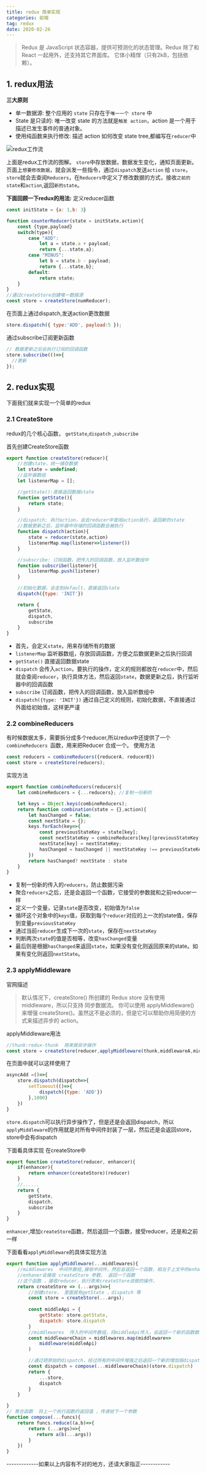 ```yaml
---
title: redux 简单实现
categories: 前端
tag: redux
date: 2020-02-26
---
```


> Redux 是 JavaScript 状态容器，提供可预测化的状态管理。Redux 除了和 React 一起用外，还支持其它界面库。 它体小精悍（只有2kB，包括依赖）。

## 1. redux用法

**三大原则**
* 单一数据源: 整个应用的 `state` 只存在于`唯一一个 store` 中
* State 是只读的: 唯一改变 state 的方法就是`触发 action`，action 是一个用于描述已发生事件的普通对象。
* 使用纯函数来执行修改: 描述 action 如何改变 state tree,都编写在`reducer`中

![redux工作流](http://fs.eyes487.top:9999/uploads/1583576247206-redux.jpg  "图1")

上面是redux工作流的图解。
`store`中存放数据，数据发生变化，通知页面更新。页面上`想要修改数据`，就会派发一些指令，通过`dispatch`发送`action` 给 `store`，`store`就会去查阅`Reducers`，在`Reducers`中定义了修改数据的方式，接收`之前的state`和`action`,返回`新的state`。


**下面回顾一下redux的用法:**
定义reducer函数
```js
const initState = {a: 1,b: 3}

function counterReducer(state = initState,action){
    const {type,payload}
    switch(type){
        case "ADD":
            let a = state.a + payload;
            return {...state,a};
        case "MINUS":
            let b = state.b - payload;
            return {...state,b};
        default:
            return state;
    }
}
//通过createStore创建唯一数据源
const store = createStore(numReducer);
```
在页面上通过dispatch,发送action更改数据
```js
store.dispatch({ type:'ADD', payload:5 });
```

通过subscribe订阅更新函数
```js
// 数据更新之后会执行订阅的回调函数
store.subscribe(()=>{
  //更新
});
```


## 2. redux实现
下面我们就来实现一个简单的redux

### 2.1 CreateStore
redux的几个核心函数， `getState`,`dispatch` ,`subscribe`

首先创建CreateStore函数
```js
export function createStore(reducer){
    //创建state，统一储存数据
    let state = undefined;
    //监听器数组
    let listenerMap = [];

    //getState():直接返回数据state
    function getState(){
        return state;
    }

    //dispatch: 执行action，会去reducer中查阅action执行，返回新的state
    //数据更新之后，监听器中存储的回调函数会被执行
    function dispatch(action){
        state = reducer(state,action)
        listenerMap.map(listener=>listener()) 
    }

    //subscribe: 订阅函数，把传入的回调函数，放入监听数组中
    function subscribe(listener){
        listenerMap.push(listener)
    }

    //初始化数据，会走到default，直接返回state
    dispatch({type: 'INIT'})

    return {
        getState,
        dispatch,
        subscribe
    }
}
```

* 首先，会定义`state`，用来存储所有的数据
* `listenerMap` 监听器数组，存放回调函数，方便之后数据更新之后执行回调
* `getState()` 直接返回数据state
* `dispatch` 会传入`action`，要执行的操作，定义的规则都放在`reducer`中，然后就会查阅`reducer`，执行具体方法，然后返回`state`，数据更新之后，执行监听器中的回调函数
* `subscribe` 订阅函数，把传入的回调函数，放入监听数组中
* `dispatch({type: 'INIT'})` 通过自己定义的规则，初始化数据，不直接通过外面给初始值，这样更严谨

### 2.2 combineReducers

有时候数据太多，需要拆分成多个reducer,所以redux中还提供了一个`combineReducers `函数，用来把Reducer 合成一个。
使用方法
```js
const reducers = combineReducers({reducerA, reducerB})
const store = createStore(reducers);
```
实现方法
```js
export function combineReducers(reducers){
    let combineReducers = {...reducers}; //复制一份新的

    let keys = Object.keys(combineReducers);
    return function combination(state = {},action){
        let hasChanged = false;
        const nextState = {};
        keys.forEach(key=>{
            const previousStateKey = state[key];
            const nextStateKey = combineReducers[key](previousStateKey, action)
            nextState[key] = nextStateKey;
            hasChanged = hasChanged || nextStateKey !== previousStateKey
        })
        return hasChanged? nextState : state
    }
}
```

* 复制一份新的传入的`reducers`，防止数据污染
* 聚合`reducers`之后，还是会返回一个函数，它接受的参数就和之前reducer一样
* 定义一个变量，记录`state`是否改变，初始值为`false`
* 循环这个对象中的`keys`值，获取到每个`reducer`对应的上一次的state值，保存到变量`previousStateKey`
* 通过当前`reducer`生成下一次的`state`，保存在`nextStateKey`
* 判断两次`state`的值是否相等，改变`hasChanged`变量
* 最后则是根据`hasChanged`来返回`state`，如果没有变化则返回原来的state。如果有变化则返回`nextState`。

### 2.3 applyMiddleware

官网描述
> 默认情况下，createStore() 所创建的 Redux store 没有使用 middleware，所以只支持 同步数据流。
你可以使用 applyMiddleware() 来增强 createStore()。虽然这不是必须的，但是它可以帮助你用简便的方式来描述异步的 action。

applyMiddleware用法
```js
//thunk:redux-thunk  用来做异步操作
const store = createStore(reducer,applyMiddleware(thunk,middlewareA,middlewareB));
```

在页面中就可以这样使用了
```js
asyncAdd =()=>{
    store.dispatch(dispatch=>{
        setTimeout(()=>{
            dispatch({type: 'ADD'})
        },1000)
    })
}
```
`store.dispatch`可以执行异步操作了，但是还是会返回dispatch，所以`applyMiddleware`的作用就是对所有中间件封装了一层，然后还是会返回store，store中会有dispatch

下面看具体实现
在createStore中
```js
export function createStore(reducer, enhancer){
    if(enhancer){
        return enhancer(createStore)(reducer)
    }
    //......
    return {
        getState,
        dispatch,
        subscribe
    }
}
```
`enhancer`,增加`createStore`函数，然后返回一个函数，接受reducer，还是和之前一样

下面看看`applyMiddleware`的具体实现方法
```js
export function applyMiddleware(...middlewares){
    //middlewares  中间件数组,接收中间件，然后会返回一个函数，相当于上文中的enhancer
    //enhaner会接收 createStore 参数， 返回一个函数
    //这个函数 ，接收reducer，执行原来createStore该做的操作，
    return createStore => (...args)=>{
        //创建store， 里面就有getState ，dispatch 等
        const store = createStore(...args);
        
        const middleApi = {
            getState: store.getState,
            dispatch: store.dispatch
        }
        //middlewares  传入的中间件数组，将middleApi传入，会返回一个新的函数数组
        const middlewareChain = middlewares.map(middleware=> 
            middleware(middleApi)
        )

        //通过把原始的dispatch，经过所有的中间件增强之后返回一个新的增加版dispatch，就可以做比如异步操作之类的了
        const dispatch = compose(...middlewareChain)(store.dispatch)
        return {
            ...store,
            dispatch
        }
    }

}
// 聚合函数  将上一个执行函数的返回值 ，传递给下一个参数
function compose(...funcs){
    return funcs.reduce((a,b)=>{
        return (...args)=>{
           return a(b(...args))
        }
    })
}
```


-------------如果以上内容有不对的地方，还请大家指正------------